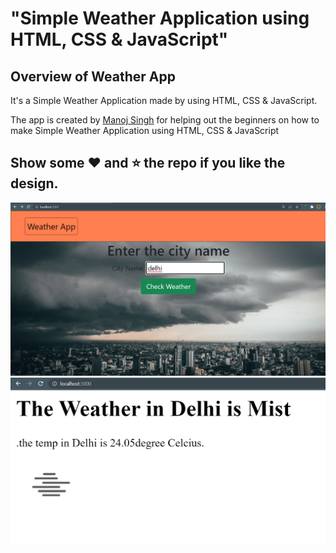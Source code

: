 # "Simple Weather Application using HTML, CSS &amp; JavaScript"

## Overview of Weather App

It's a  Simple Weather Application made by using HTML, CSS &amp; JavaScript.

The app is created by [Manoj Singh](https://www.linkedin.com/in/manojbishtt/) for helping out the beginners on how to make Simple Weather Application using HTML, CSS &amp; JavaScript

## Show some :heart: and :star: the repo if you like the design.

![WeatherApp](https://github.com/MaahiSinghGit/Weather-Website/blob/master/img/weather1.png)
![WeatherApp](https://github.com/MaahiSinghGit/Weather-Website/blob/master/img/weather2.png)


